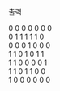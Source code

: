 출력

0 0 0 0 0 0 0<br/>
0 1 1 1 1 1 0<br/>
0 0 0 1 0 0 0<br/>
1 1 0 1 0 1 1<br/>
1 1 0 0 0 0 1<br/>
1 1 0 1 1 0 0<br/>
1 0 0 0 0 0 0

